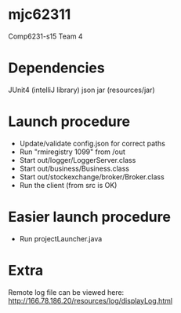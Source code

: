 # mjc62311
Comp6231-s15 Team 4

# Dependencies
JUnit4 (intelliJ library)
json jar (resources/jar)

# Launch procedure
* Update/validate config.json for correct paths
* Run "rmiregistry 1099" from /out
* Start out/logger/LoggerServer.class
* Start out/business/Business.class
* Start out/stockexchange/broker/Broker.class
* Run the client (from src is OK)

# Easier launch procedure
* Run projectLauncher.java

# Extra
Remote log file can be viewed here: http://166.78.186.20/resources/log/displayLog.html
